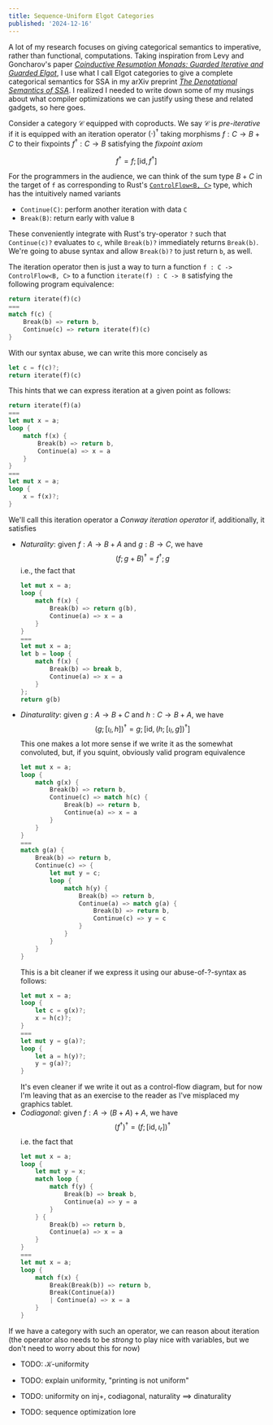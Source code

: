 ```yaml
---
title: Sequence-Uniform Elgot Categories
published: '2024-12-16'
---
```


A lot of my research focuses on giving categorical semantics to imperative, rather than functional,
computations. Taking inspiration from Levy and Goncharov's paper [_Coinductive Resumption Monads:
Guarded Iterative and Guarded
Elgot_](https://drops.dagstuhl.de/storage/00lipics/lipics-vol139-calco2019/LIPIcs.CALCO.2019.13/LIPIcs.CALCO.2019.13.pdf),
I use what I call Elgot categories to give a complete categorical semantics for SSA in my arXiv
preprint [_The Denotational Semantics of SSA_](https://arxiv.org/abs/2411.09347). I realized I
needed to write down some of my musings about what compiler optimizations we can justify using these
and related gadgets, so here goes.

Consider a category $\mathcal{C}$ equipped with coproducts. We say $\mathcal{C}$ is _pre-iterative_
if it is equipped with an iteration operator $(\cdot)^\dagger$ taking morphisms $f : C \to B + C$ to
their fixpoints $f^\dagger : C \to B$ satisfying the _fixpoint axiom_

$$
f^\dagger = f ; [\mathsf{id}, f^\dagger]
$$

For the programmers in the audience, we can think of the sum type $B + C$ in the target of `f` as
corresponding to Rust's [`ControlFlow<B,
C>`](https://doc.rust-lang.org/std/ops/enum.ControlFlow.html#variant.Continue) type, which has the
intuitively named variants

- `Continue(C)`: perform another iteration with data `C`
- `Break(B)`: return early with value `B`

These conveniently integrate with Rust's try-operator `?` such that `Continue(c)?` evaluates to `c`,
while `Break(b)?` immediately returns `Break(b)`. We're going to abuse syntax and allow `Break(b)?`
to just return `b`, as well.

The iteration operator then is just a way to turn a function `f : C -> ControlFlow<B, C>` to a
function `iterate(f) : C -> B` satisfying the following program equivalence:

```rust
return iterate(f)(c)
===
match f(c) { 
    Break(b) => return b, 
    Continue(c) => return iterate(f)(c) 
}
```
With our syntax abuse, we can write this more concisely as
```rust
let c = f(c)?;
return iterate(f)(c)
```

This hints that we can express iteration at a given point as follows:
```rust
return iterate(f)(a)
===
let mut x = a;
loop {
    match f(x) {
        Break(b) => return b,
        Continue(a) => x = a 
    }
}
===
let mut x = a;
loop {
    x = f(x)?;
}
```

We'll call this iteration operator a _Conway iteration operator_ if, additionally, it satisfies
- _Naturality_: given $f : A \to B + A$ and $g : B \to C$, we have
    $$
    (f ; g + B)^\dagger = f^\dagger ; g
    $$
    i.e., the fact that
    ```rust
    let mut x = a;
    loop {
        match f(x) {
            Break(b) => return g(b),
            Continue(a) => x = a
        }
    }
    ===
    let mut x = a;
    let b = loop {
        match f(x) {
            Break(b) => break b,
            Continue(a) => x = a
        }
    };
    return g(b)
    ```
- _Dinaturality_: given $g : A \to B + C$ and $h : C \to B + A$, we have
    $$
    (g ; [\iota_l, h])^\dagger = g ; [\mathsf{id}, (h; [\iota_l, g])^\dagger]
    $$
    This one makes a lot more sense if we write it as the somewhat convoluted, but, if you squint,
    obviously valid program equivalence
    ```rust
    let mut x = a;
    loop {
        match g(x) {
            Break(b) => return b,
            Continue(c) => match h(c) {
                Break(b) => return b,
                Continue(a) => x = a
            }
        }
    }
    ===
    match g(a) {
        Break(b) => return b,
        Continue(c) => {
            let mut y = c;
            loop {
                match h(y) {
                    Break(b) => return b,
                    Continue(a) => match g(a) {
                        Break(b) => return b,
                        Continue(c) => y = c
                    }
                }
            }
        }
    }
    ```
    This is a bit cleaner if we express it using our abuse-of-?-syntax as follows:
    ```rust
    let mut x = a;
    loop {
        let c = g(x)?;
        x = h(c)?;
    }
    ===
    let mut y = g(a)?;
    loop {
        let a = h(y)?;
        y = g(a)?;
    }
    ```
    It's even cleaner if we write it out as a control-flow diagram, but for now I'm leaving that
    as an exercise to the reader as I've misplaced my graphics tablet.
- _Codiagonal_: given $f : A \to (B + A) + A$, we have
    $$
    (f^\dagger)^\dagger = (f ; [\mathsf{id}, \iota_r])^\dagger
    $$
    i.e. the fact that
    ```rust
    let mut x = a;
    loop {
        let mut y = x;
        match loop {
            match f(y) {
                Break(b) => break b,
                Continue(a) => y = a
            }
        } {
            Break(b) => return b,
            Continue(a) => x = a
        }
    }
    ===
    let mut x = a;
    loop {
        match f(x) {
            Break(Break(b)) => return b,
            Break(Continue(a)) 
            | Continue(a) => x = a
        }
    }
    ```

If we have a category with such an operator, we can reason about iteration (the operator also needs
to be _strong_ to play nice with variables, but we don't need to worry about this for now)

- TODO: $\mathcal{K}$-uniformity

- TODO: explain uniformity, "printing is not uniform"

- TODO: uniformity on inj+, codiagonal, naturality $\implies$ dinaturality

- TODO: sequence optimization lore